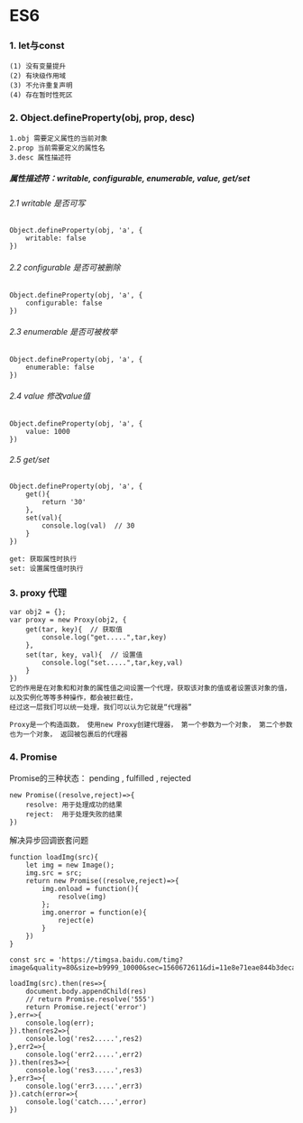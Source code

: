 # ES6
### 1. let与const
    (1) 没有变量提升
    (2) 有块级作用域
    (3) 不允许重复声明
    (4) 存在暂时性死区

### 2. Object.defineProperty(obj, prop, desc)
    1.obj 需要定义属性的当前对象
    2.prop 当前需要定义的属性名
    3.desc 属性描述符

#####  属性描述符：writable, configurable, enumerable, value, get/set
###### 2.1 writable 是否可写
    Object.defineProperty(obj, 'a', {
        writable: false
    })
###### 2.2 configurable  是否可被删除
    Object.defineProperty(obj, 'a', {
        configurable: false
    })
###### 2.3 enumerable  是否可被枚举
    Object.defineProperty(obj, 'a', {
        enumerable: false
    })
###### 2.4 value  修改value值
    Object.defineProperty(obj, 'a', {
        value: 1000
    })
###### 2.5 get/set
    Object.defineProperty(obj, 'a', {
        get(){
            return '30'
        },
        set(val){
            console.log(val)  // 30
        }
    })

    get: 获取属性时执行
    set: 设置属性值时执行

 ### 3. proxy  代理
         
    var obj2 = {};
    var proxy = new Proxy(obj2, {
        get(tar, key){  // 获取值
            console.log("get.....",tar,key)
        },
        set(tar, key, val){  // 设置值
            console.log("set.....",tar,key,val)
        }
    })
    它的作用是在对象和和对象的属性值之间设置一个代理，获取该对象的值或者设置该对象的值，以及实例化等等多种操作，都会被拦截住，
    经过这一层我们可以统一处理，我们可以认为它就是“代理器” 

    Proxy是一个构造函数， 使用new Proxy创建代理器， 第一个参数为一个对象， 第二个参数也为一个对象， 返回被包裹后的代理器

### 4. Promise

Promise的三种状态： pending , fulfilled , rejected

    new Promise((resolve,reject)=>{
        resolve: 用于处理成功的结果
        reject:  用于处理失败的结果
    })

解决异步回调嵌套问题

    function loadImg(src){
        let img = new Image();
        img.src = src;
        return new Promise((resolve,reject)=>{
            img.onload = function(){
                resolve(img)
            };
            img.onerror = function(e){
                reject(e)
            }
        })
    }

    const src = 'https://timgsa.baidu.com/timg?image&quality=80&size=b9999_10000&sec=1560672611&di=11e8e71eae844b3deca7dc4c181fb718&imgtype=jpg&er=1&src=http%3A%2F%2Fdata.whicdn.com%2Fimages%2F151369381%2Flarge.jpg';

    loadImg(src).then(res=>{
        document.body.appendChild(res)
        // return Promise.resolve('555')
        return Promise.reject('error')
    },err=>{
        console.log(err);           
    }).then(res2=>{
        console.log('res2.....',res2)
    },err2=>{
        console.log('err2.....',err2)
    }).then(res3=>{
        console.log('res3.....',res3)
    },err3=>{
        console.log('err3.....',err3)
    }).catch(error=>{
        console.log('catch....',error)
    })
    